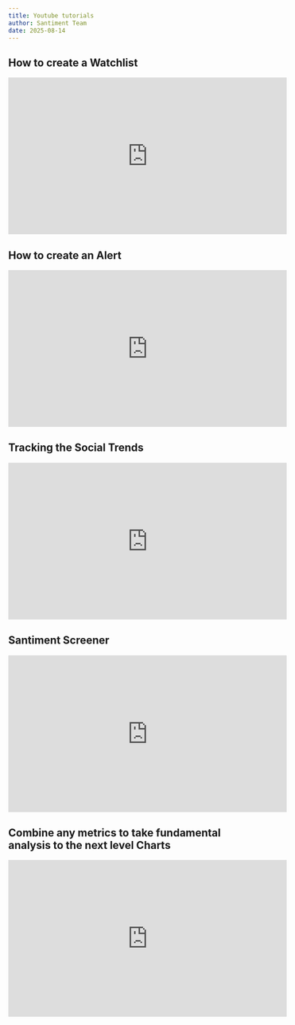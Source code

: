 ```yaml
---
title: Youtube tutorials
author: Santiment Team
date: 2025-08-14
---
```

## How to create a Watchlist
<iframe width="560" height="315" src="https://www.youtube.com/embed/yzo1gxoTFsk" frameborder="0" allow="accelerometer; autoplay; encrypted-media; gyroscope; picture-in-picture" allowfullscreen></iframe>

## How to create an Alert
<iframe width="560" height="315" src="https://www.youtube.com/embed/mjImmjeYEVI" frameborder="0" allow="accelerometer; autoplay; encrypted-media; gyroscope; picture-in-picture" allowfullscreen></iframe>

## Tracking the Social Trends
<iframe width="560" height="315" src="https://www.youtube.com/embed/AsZRjm9x5HI" frameborder="0" allow="accelerometer; autoplay; encrypted-media; gyroscope; picture-in-picture" allowfullscreen></iframe>

## Santiment Screener
<iframe width="560" height="315" src="https://www.youtube.com/embed/4H5FlcJwi5A" frameborder="0" allow="accelerometer; autoplay; encrypted-media; gyroscope; picture-in-picture" allowfullscreen></iframe>

## Combine any metrics to take fundamental analysis to the next level **Charts**
<iframe width="560" height="315" src="https://www.youtube.com/embed/58EeGvnwuH8" frameborder="0" allow="accelerometer; autoplay; encrypted-media; gyroscope; picture-in-picture" allowfullscreen></iframe>